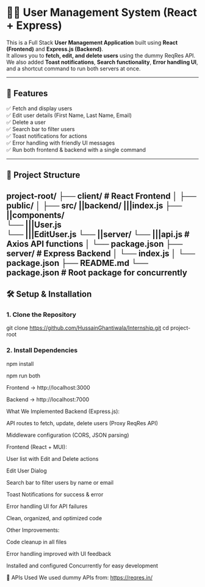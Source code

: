 # 🧑‍💻 User Management System (React + Express)

This is a Full Stack **User Management Application** built using **React (Frontend)** and **Express.js (Backend)**.  
It allows you to **fetch, edit, and delete users** using the dummy ReqRes API.  
We also added **Toast notifications**, **Search functionality**, **Error handling UI**, and a shortcut command to run both servers at once.

---

## 🚀 Features

✅ Fetch and display users  
✅ Edit user details (First Name, Last Name, Email)  
✅ Delete a user  
✅ Search bar to filter users  
✅ Toast notifications for actions  
✅ Error handling with friendly UI messages  
✅ Run both frontend & backend with a single command

---

## 📂 Project Structure
project-root/ 
├── client/ # React Frontend │ 
├── public/ │ 
├── src/ 
    ||backend/
    |||index.js
├── ||components/  
└── |||User.js  
└── |||EditUser.js 
└── ||server/
└── |||api.js # Axios API functions │ 
└── package.json 
├── server/ # Express Backend │ 
└── index.js │ 
└── package.json 
├── README.md 
└── package.json # Root package for concurrently
---

## 🛠️ Setup & Installation

### 1. Clone the Repository

git clone https://github.com/HussainGhantiwala/Internship.git cd project-root


### 2. Install Dependencies
npm install

npm run both

Frontend → http://localhost:3000

Backend → http://localhost:7000

What We Implemented
Backend (Express.js):

API routes to fetch, update, delete users (Proxy ReqRes API)

Middleware configuration (CORS, JSON parsing)

Frontend (React + MUI):

User list with Edit and Delete actions

Edit User Dialog

Search bar to filter users by name or email

Toast Notifications for success & error

Error handling UI for API failures

Clean, organized, and optimized code

Other Improvements:

Code cleanup in all files

Error handling improved with UI feedback

Installed and configured Concurrently for easy development

📌 APIs Used
We used dummy APIs from: https://reqres.in/